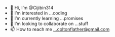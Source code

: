 - 👋 Hi, I’m @Cijibin314
- 👀 I’m interested in ...coding
- 🌱 I’m currently learning ...promises
- 💞️ I’m looking to collaborate on ...stuff
- 📫 How to reach me ...coltonflather@gmail.com

<!---
Cijibin314/Cijibin314 is a ✨ special ✨ repository because its `README.md` (this file) appears on your GitHub profile.
You can click the Preview link to take a look at your changes.
--->
